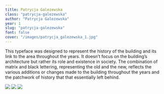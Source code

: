 ```yaml
---
title: Patrycja Galezewska
class: "patrycja-galezewska"
author: "Patrycja Galezewska"
year: 1
slug: "patrycja-galezewska"
font: false
cover: "/images/patrycja_galezewska_1.jpg"
---
```


This typeface was designed to represent the history of the building and its link to the area throughout the years. It doesn’t focus on the building’s architecture but rather its role and existence in society. The combination of matrix and black lettering, representing the old and the new, reflects the various additions or changes made to the building throughout the years and the patchwork of history that that essentially left behind.

![](/images/patrycja_galezewska_1.jpg)
![](/images/patrycja_galezewska_2.jpg)
![](/images/patrycja_galezewska_3.jpg)